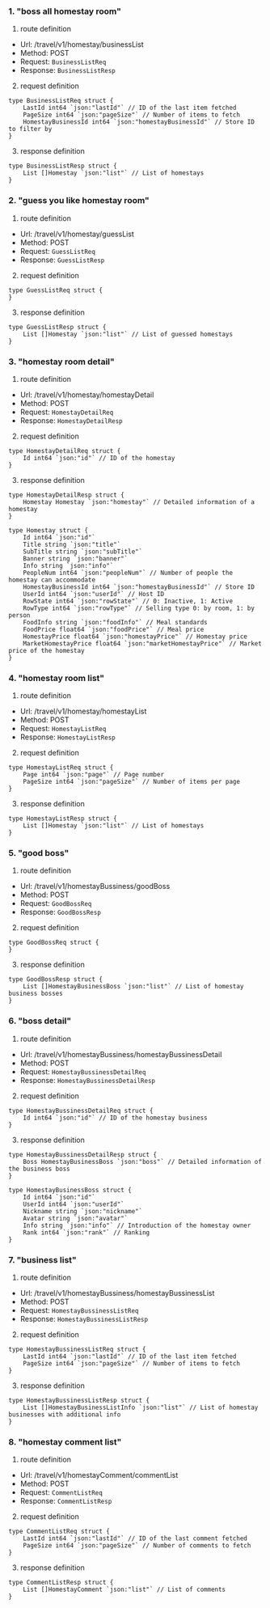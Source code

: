 ### 1. "boss all homestay room"

1. route definition

- Url: /travel/v1/homestay/businessList
- Method: POST
- Request: `BusinessListReq`
- Response: `BusinessListResp`

2. request definition



```golang
type BusinessListReq struct {
	LastId int64 `json:"lastId"` // ID of the last item fetched
	PageSize int64 `json:"pageSize"` // Number of items to fetch
	HomestayBusinessId int64 `json:"homestayBusinessId"` // Store ID to filter by
}
```


3. response definition



```golang
type BusinessListResp struct {
	List []Homestay `json:"list"` // List of homestays
}
```

### 2. "guess you like homestay room"

1. route definition

- Url: /travel/v1/homestay/guessList
- Method: POST
- Request: `GuessListReq`
- Response: `GuessListResp`

2. request definition



```golang
type GuessListReq struct {
}
```


3. response definition



```golang
type GuessListResp struct {
	List []Homestay `json:"list"` // List of guessed homestays
}
```

### 3. "homestay room detail"

1. route definition

- Url: /travel/v1/homestay/homestayDetail
- Method: POST
- Request: `HomestayDetailReq`
- Response: `HomestayDetailResp`

2. request definition



```golang
type HomestayDetailReq struct {
	Id int64 `json:"id"` // ID of the homestay
}
```


3. response definition



```golang
type HomestayDetailResp struct {
	Homestay Homestay `json:"homestay"` // Detailed information of a homestay
}

type Homestay struct {
	Id int64 `json:"id"`
	Title string `json:"title"`
	SubTitle string `json:"subTitle"`
	Banner string `json:"banner"`
	Info string `json:"info"`
	PeopleNum int64 `json:"peopleNum"` // Number of people the homestay can accommodate
	HomestayBusinessId int64 `json:"homestayBusinessId"` // Store ID
	UserId int64 `json:"userId"` // Host ID
	RowState int64 `json:"rowState"` // 0: Inactive, 1: Active
	RowType int64 `json:"rowType"` // Selling type 0: by room, 1: by person
	FoodInfo string `json:"foodInfo"` // Meal standards
	FoodPrice float64 `json:"foodPrice"` // Meal price
	HomestayPrice float64 `json:"homestayPrice"` // Homestay price
	MarketHomestayPrice float64 `json:"marketHomestayPrice"` // Market price of the homestay
}
```

### 4. "homestay room list"

1. route definition

- Url: /travel/v1/homestay/homestayList
- Method: POST
- Request: `HomestayListReq`
- Response: `HomestayListResp`

2. request definition



```golang
type HomestayListReq struct {
	Page int64 `json:"page"` // Page number
	PageSize int64 `json:"pageSize"` // Number of items per page
}
```


3. response definition



```golang
type HomestayListResp struct {
	List []Homestay `json:"list"` // List of homestays
}
```

### 5. "good boss"

1. route definition

- Url: /travel/v1/homestayBussiness/goodBoss
- Method: POST
- Request: `GoodBossReq`
- Response: `GoodBossResp`

2. request definition



```golang
type GoodBossReq struct {
}
```


3. response definition



```golang
type GoodBossResp struct {
	List []HomestayBusinessBoss `json:"list"` // List of homestay business bosses
}
```

### 6. "boss detail"

1. route definition

- Url: /travel/v1/homestayBussiness/homestayBussinessDetail
- Method: POST
- Request: `HomestayBussinessDetailReq`
- Response: `HomestayBussinessDetailResp`

2. request definition



```golang
type HomestayBussinessDetailReq struct {
	Id int64 `json:"id"` // ID of the homestay business
}
```


3. response definition



```golang
type HomestayBussinessDetailResp struct {
	Boss HomestayBusinessBoss `json:"boss"` // Detailed information of the business boss
}

type HomestayBusinessBoss struct {
	Id int64 `json:"id"`
	UserId int64 `json:"userId"`
	Nickname string `json:"nickname"`
	Avatar string `json:"avatar"`
	Info string `json:"info"` // Introduction of the homestay owner
	Rank int64 `json:"rank"` // Ranking
}
```

### 7. "business list"

1. route definition

- Url: /travel/v1/homestayBussiness/homestayBussinessList
- Method: POST
- Request: `HomestayBussinessListReq`
- Response: `HomestayBussinessListResp`

2. request definition



```golang
type HomestayBussinessListReq struct {
	LastId int64 `json:"lastId"` // ID of the last item fetched
	PageSize int64 `json:"pageSize"` // Number of items to fetch
}
```


3. response definition



```golang
type HomestayBussinessListResp struct {
	List []HomestayBusinessListInfo `json:"list"` // List of homestay businesses with additional info
}
```

### 8. "homestay comment list"

1. route definition

- Url: /travel/v1/homestayComment/commentList
- Method: POST
- Request: `CommentListReq`
- Response: `CommentListResp`

2. request definition



```golang
type CommentListReq struct {
	LastId int64 `json:"lastId"` // ID of the last comment fetched
	PageSize int64 `json:"pageSize"` // Number of comments to fetch
}
```


3. response definition



```golang
type CommentListResp struct {
	List []HomestayComment `json:"list"` // List of comments
}
```

